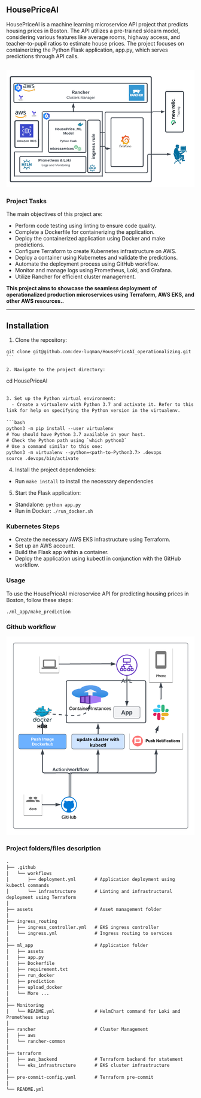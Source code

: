 ## HousePriceAI

HousePriceAI is a machine learning microservice API project that predicts housing prices in Boston. The API utilizes a pre-trained sklearn model, considering various features like average rooms, highway access, and teacher-to-pupil ratios to estimate house prices. The project focuses on containerizing the Python Flask application, app.py, which serves predictions through API calls.

## ![](./assets/project.png)

### Project Tasks

The main objectives of this project are:

- Perform code testing using linting to ensure code quality.
- Complete a Dockerfile for containerizing the application.
- Deploy the containerized application using Docker and make predictions.
- Configure Terraform to create Kubernetes infrastructure on AWS.
- Deploy a container using Kubernetes and validate the predictions.
- Automate the deployment process using GitHub workflow.
- Monitor and manage logs using Prometheus, Loki, and Grafana.
- Utilize Rancher for efficient cluster management.

**This project aims to showcase the seamless deployment of operationalized production microservices using Terraform, AWS EKS, and other AWS resources..**

---

## Installation

1. Clone the repository:

````
git clone git@github.com:dev-luqman/HousePriceAI_operationalizing.git
```

2. Navigate to the project directory:
````

cd HousePriceAI

````

3. Set up the Python virtual environment:
  - Create a virtualenv with Python 3.7 and activate it. Refer to this link for help on specifying the Python version in the virtualenv.

```bash
python3 -m pip install --user virtualenv
# You should have Python 3.7 available in your host.
# Check the Python path using `which python3`
# Use a command similar to this one:
python3 -m virtualenv --python=<path-to-Python3.7> .devops
source .devops/bin/activate
````

4. Install the project dependencies:

- Run `make install` to install the necessary dependencies

5. Start the Flask application:

- Standalone: `python app.py`
- Run in Docker: `./run_docker.sh`
<!-- 3. Run in Kubernetes: `./run_kubernetes.sh` -->

### Kubernetes Steps

- Create the necessary AWS EKS infrastructure using Terraform.
- Set up an AWS account.
- Build the Flask app within a container.
- Deploy the application using kubectl in conjunction with the GitHub workflow.

### Usage

To use the HousePriceAI microservice API for predicting housing prices in Boston, follow these steps:

```
./ml_app/make_prediction
```

### Github workflow

![](./assets/git_workflow.png)

### Project folders/files description

```
.
├── .github
│   └── workflows
│       ├── deployment.yml       # Application deployment using kubectl commands
│       └── infrastructure       # Linting and infrastructural deployment using Terraform
│
├── assets                       # Asset management folder
│
├── ingress_routing
│   ├── ingress_controller.yml   # EKS ingress controller
│   └── ingress.yml              # Ingress routing to services
│
├── ml_app                       # Application folder
│   ├── assets
│   ├── app.py
│   ├── Dockerfile
│   ├── requirement.txt
│   ├── run_docker
│   ├── prediction
│   ├── upload_docker
│   └── More ...
│
├── Monitoring
│   └── README.yml               # HelmChart command for Loki and Prometheus setup
│
├── rancher                      # Cluster Management
│   ├── aws
│   └── rancher-common
│
├── terraform
│   ├── aws_backend              # Terraform backend for statement
│   └── eks_infrastructure       # EKS cluster infrastructure
│
├── pre-commit-config.yaml       # Terraform pre-commit
│
└── README.yml

```

